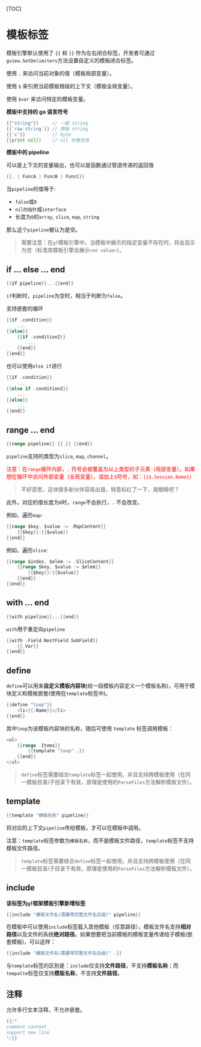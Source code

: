 
[TOC]

# 模板标签

模板引擎默认使用了 `{{` 和 `}}` 作为左右闭合标签，开发者可通过`gview.SetDelimiters`方法设置自定义的模板闭合标签。

使用 `.` 来访问当前对象的值（模板局部变量）。

使用 `$` 来引用当前模板根级的上下文（模板全局变量）。

使用 `$var` 来访问特定的模板变量。


**模板中支持的 go 语言符号**

```go
{{"string"}}     // 一般 string
{{`raw string`}} // 原始 string
{{'c'}}          // byte
{{print nil}}    // nil 也被支持
```

**模板中的 pipeline**

可以是上下文的变量输出，也可以是函数通过管道传递的返回值

```go
{{. | FuncA | FuncB | FuncC}}
```

当`pipeline`的值等于:

* `false`或`0`
* `nil的指针`或`interface`
* 长度为`0`的`array`, `slice`, `map`, `string`

那么这个`pipeline`被认为是空。


> 需要注意：在`gf`模板引擎中，当模板中展示的指定变量不存在时，将会显示为空（标准库模板引擎会展示`<no value>`）。


## if ... else ... end

```go
{{if pipeline}}...{{end}}
```

`if`判断时，`pipeline`为空时，相当于判断为`false`。


支持嵌套的循环

```go
{{if .condition}}
    ...
{{else}}
	{{if .condition2}}
        ...
    {{end}}
{{end}}
```

也可以使用`else if`进行

```go
{{if .condition}}
    ...
{{else if .condition2}}
    ...
{{else}}
    ...
{{end}}
```

## range ... end

```go
{{range pipeline}} {{.}} {{end}}
```

`pipeline`支持的类型为`slice`, `map`, `channel`。

<font color=red>注意：在`range`循环内部，`.` 符号会被覆盖为以上类型的子元素（局部变量）。如果想在循环中访问外部变量（全局变量），请加上`$`符号，如：`{{$.Session.Name}}`</font>

> 不好意思，这块很多新伙伴容易出错，特意标红了一下，晃眼睛吧？

此外，对应的值长度为`0`时，`range`不会执行，`.` 不会改变。

例如，遍历`map`:
```go
{{range $key, $value := .MapContent}}
    {{$key}}:{{$value}}
{{end}}
```
例如，遍历`slice`:
```go
{{range $index, $elem := .SliceContent}}
    {{range $key, $value := $elem}}
        {{$key}}:{{$value}}
    {{end}}
{{end}}
```



## with ... end

```go
{{with pipeline}}...{{end}}
```

`with`用于重定向`pipeline`

```go
{{with .Field.NestField.SubField}}
	{{.Var}}
{{end}}
```


## define

`define`可以用来**自定义模板内容块**(给一段模板内容定义一个模板名称)，可用于模块定义和模板嵌套(使用在`template`标签中)。

```go
{{define "loop"}}
	<li>{{.Name}}</li>
{{end}}
```
其中`loop`为该模板内容块的名称，随后可使用 `template` 标签调用模板：

```go
<ul>
	{{range .Items}}
		{{template "loop" .}}
	{{end}}
</ul>
```

> `define`标签需要结合`template`标签一起使用，并且支持跨模板使用（在同一模板目录/子目录下有效，原理是使用的`ParseFiles`方法解析模板文件）。

## template

```go
{{template "模板名称" pipeline}}
```

将对应的上下文`pipeline`传给模板，才可以在模板中调用。

注意：`template`标签参数为`模板名称`，而不是模板文件路径，`template`标签不支持模板文件路径。

> `template`标签需要结合`define`标签一起使用，并且支持跨模板使用（在同一模板目录/子目录下有效，原理是使用的`ParseFiles`方法解析模板文件）。

## include

**该标签为`gf`框架模板引擎新增标签**

```go
{{include "模板文件名(需要带完整文件名后缀)" pipeline}}
```

在模板中可以使用`include`标签载入其他模板（任意路径），模板文件名支持**相对路径**以及文件的系统**绝对路径**。如果想要把当前模板的模板变量传递给子模板(嵌套模板)，可以这样：
```go
{{include "模板文件名(需要带完整文件名后缀)" .}}
```

与`template`标签的区别是：`include`仅支持**文件路径**，不支持**模板名称**；而`tempalte`标签仅支持**模板名称**，不支持**文件路径**。

## 注释

允许多行文本注释，不允许嵌套。

```go
{{/*
comment content
support new line
*/}}
```


